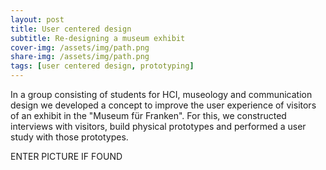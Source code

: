 ```yaml
---
layout: post
title: User centered design
subtitle: Re-designing a museum exhibit
cover-img: /assets/img/path.png
share-img: /assets/img/path.png
tags: [user centered design, prototyping]
---
```


In a group consisting of students for HCI, museology and communication design we developed a concept to improve the user experience of visitors of an exhibit in the "Museum für Franken". For this, we constructed interviews with visitors, build physical prototypes and performed a user study with those prototypes.

ENTER PICTURE IF FOUND

